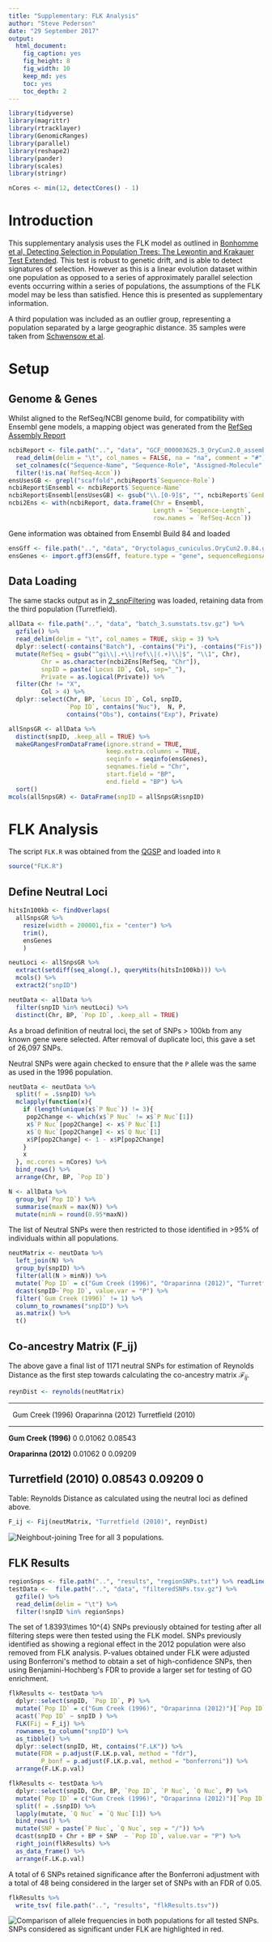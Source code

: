 ```yaml
---
title: "Supplementary: FLK Analysis"
author: "Steve Pederson"
date: "29 September 2017"
output: 
  html_document: 
    fig_caption: yes
    fig_height: 8
    fig_width: 10
    keep_md: yes
    toc: yes
    toc_depth: 2
---
```





```r
library(tidyverse)
library(magrittr)
library(rtracklayer)
library(GenomicRanges)
library(parallel)
library(reshape2)
library(pander)
library(scales)
library(stringr)
```


```r
nCores <- min(12, detectCores() - 1)
```

# Introduction

This supplementary analysis uses the FLK model as outlined in [Bonhomme et al, Detecting Selection in Population Trees: The Lewontin and Krakauer Test Extended](https://dx.doi.org/10.1534%2Fgenetics.110.117275).
This test is robust to genetic drift, and is able to detect signatures of selection.
However as this is a linear evolution dataset within one population as opposed to a series of approximately parallel selection events occurring within a series of populations, the assumptions of the FLK model may be less than satisfied.
Hence this is presented as supplementary information.

A third population was included as an outlier group, representing a population separated by a large geographic distance. 35 samples were taken from [Schwensow et al]( http://onlinelibrary.wiley.com/doi/10.1111/mec.14228/full).

# Setup

## Genome & Genes

Whilst aligned to the RefSeq/NCBI genome build, for compatibility with Ensembl gene models, a mapping object was generated from the [RefSeq Assembly Report](ftp://ftp.ncbi.nih.gov/genomes/refseq/vertebrate_mammalian/Oryctolagus_cuniculus/latest_assembly_versions/GCF_000003625.3_OryCun2.0/GCF_000003625.3_OryCun2.0_assembly_report.txt)


```r
ncbiReport <- file.path("..", "data", "GCF_000003625.3_OryCun2.0_assembly_report.txt") %>%
  read_delim(delim = "\t", col_names = FALSE, na = "na", comment = "#") %>%
  set_colnames(c("Sequence-Name", "Sequence-Role", "Assigned-Molecule", "Assigned-Molecule-Location/Type", "GenBank-Accn", "Relationship", "RefSeq-Accn", "Assembly-Unit", "Sequence-Length", "UCSC-style-name")) %>%
  filter(!is.na(`RefSeq-Accn`))
ensUsesGB <- grepl("scaffold",ncbiReport$`Sequence-Role`)
ncbiReport$Ensembl <- ncbiReport$`Sequence-Name`
ncbiReport$Ensembl[ensUsesGB] <- gsub("\\.[0-9]$", "", ncbiReport$`GenBank-Accn`[ensUsesGB])
ncbi2Ens <- with(ncbiReport, data.frame(Chr = Ensembl, 
                                        Length = `Sequence-Length`,
                                        row.names = `RefSeq-Accn`))
```

Gene information was obtained from Ensembl Build 84 and loaded 


```r
ensGff <- file.path("..", "data", "Oryctolagus_cuniculus.OryCun2.0.84.gff3.gz")
ensGenes <- import.gff3(ensGff, feature.type = "gene", sequenceRegionsAsSeqinfo = TRUE) 
```


## Data Loading

The same stacks output as in [2_snpFiltering](2_snpFiltering.md) was loaded, retaining data from the third population (Turretfield).


```r
allData <- file.path("..", "data", "batch_3.sumstats.tsv.gz") %>%
  gzfile() %>%
  read_delim(delim = "\t", col_names = TRUE, skip = 3) %>%
  dplyr::select(-contains("Batch"), -contains("Pi"), -contains("Fis")) %>%
  mutate(RefSeq = gsub("^gi\\|.+\\|ref\\|(.+)\\|$", "\\1", Chr),
         Chr = as.character(ncbi2Ens[RefSeq, "Chr"]),
         snpID = paste(`Locus ID`, Col, sep="_"),
         Private = as.logical(Private)) %>%
  filter(Chr != "X",
         Col > 4) %>%
  dplyr::select(Chr, BP, `Locus ID`, Col, snpID, 
                `Pop ID`, contains("Nuc"),  N, P, 
                contains("Obs"), contains("Exp"), Private)
```


```r
allSnpsGR <- allData %>%
  distinct(snpID, .keep_all = TRUE) %>%
  makeGRangesFromDataFrame(ignore.strand = TRUE,
                           keep.extra.columns = TRUE,
                           seqinfo = seqinfo(ensGenes), 
                           seqnames.field = "Chr", 
                           start.field = "BP", 
                           end.field = "BP") %>%
  sort()
mcols(allSnpsGR) <- DataFrame(snpID = allSnpsGR$snpID)
```


# FLK Analysis

The script `FLK.R` was obtained from the [QGSP]( https://qgsp.jouy.inra.fr/archives/FLK/FLK.R) and loaded into `R`


```r
source("FLK.R")
```


## Define Neutral Loci


```r
hitsIn100kb <- findOverlaps(
  allSnpsGR %>%
    resize(width = 200001,fix = "center") %>%
    trim(),
    ensGenes
    )
```


```r
neutLoci <- allSnpsGR %>%
  extract(setdiff(seq_along(.), queryHits(hitsIn100kb))) %>%
  mcols() %>%
  extract2("snpID")
```


```r
neutData <- allData %>%
  filter(snpID %in% neutLoci) %>%
  distinct(Chr, BP, `Pop ID`, .keep_all = TRUE)
```


As a broad definition of neutral loci, the set of SNPs > 100kb from any known gene were selected.
After removal of duplicate loci, this gave a set of 26,097 SNPs.

Neutral SNPs were again checked to ensure that the `P` allele was the same as used in the 1996 population.


```r
neutData <- neutData %>%
  split(f = .$snpID) %>%
  mclapply(function(x){
    if (length(unique(x$`P Nuc`)) != 3){
     pop2Change <- which(x$`P Nuc` != x$`P Nuc`[1])
     x$`P Nuc`[pop2Change] <- x$`P Nuc`[1]
     x$`Q Nuc`[pop2Change] <- x$`Q Nuc`[1]
     x$P[pop2Change] <- 1 - x$P[pop2Change] 
    }
    x
  }, mc.cores = nCores) %>%
  bind_rows() %>%
  arrange(Chr, BP, `Pop ID`)
```


```r
N <- allData %>% 
  group_by(`Pop ID`) %>% 
  summarise(maxN = max(N)) %>%
  mutate(minN = round(0.95*maxN))
```

The list of Neutral SNPs were then restricted to those identified in >95% of individuals within all populations.


```r
neutMatrix <- neutData %>%
  left_join(N) %>%
  group_by(snpID) %>%
  filter(all(N > minN)) %>%
  mutate(`Pop ID` = c("Gum Creek (1996)", "Oraparinna (2012)", "Turretfield (2010)")[`Pop ID`]) %>%
  dcast(snpID~`Pop ID`, value.var = "P") %>%
  filter(`Gum Creek (1996)` != 1) %>%
  column_to_rownames("snpID") %>%
  as.matrix() %>%
  t()
```



## Co-ancestry Matrix (F_ij)

The above gave a final list of 1171 neutral SNPs for estimation of Reynolds Distance as the first step towards calculating the co-ancestry matrix $\mathcal{F}_{ij}$.


```r
reynDist <- reynolds(neutMatrix)
```


------------------------------------------------------------------------------------
&nbsp;                     Gum Creek (1996)   Oraparinna (2012)   Turretfield (2010)
------------------------ ------------------ ------------------- --------------------
**Gum Creek (1996)**                      0             0.01062              0.08543

**Oraparinna (2012)**               0.01062                   0              0.09209

**Turretfield (2010)**              0.08543             0.09209                    0
------------------------------------------------------------------------------------

Table: Reynolds Distance as calculated using the neutral loci as defined above.



```r
F_ij <- Fij(neutMatrix, "Turretfield (2010)", reynDist)
```

![Neighbout-joining Tree for all 3 populations.](S1_FLK_files/figure-html/njTree-1.png)

## FLK Results


```r
regionSnps <- file.path("..", "results", "regionSNPs.txt") %>% readLines()
testData <-  file.path("..", "data", "filteredSNPs.tsv.gz") %>%
  gzfile() %>%
  read_delim(delim = "\t") %>%
  filter(!snpID %in% regionSnps)
```

The set of 1.8393\times 10^{4} SNPs previously obtained for testing after all filtering steps were then tested using the FLK model.
SNPs previously identified as showing a regional effect in the 2012 population were also removed from FLK analysis.
P-values obtained under FLK were adjusted using Bonferroni's method to obtain a set of high-confidence SNPs, then using Benjamini-Hochberg's FDR to provide a larger set for testing of GO enrichment.


```r
flkResults <- testData %>%
  dplyr::select(snpID, `Pop ID`, P) %>%
  mutate(`Pop ID` = c("Gum Creek (1996)", "Oraparinna (2012)")[`Pop ID`]) %>%
  acast(`Pop ID` ~ snpID ) %>%
  FLK(Fij = F_ij) %>%
  rownames_to_column("snpID") %>%
  as_tibble() %>%
  dplyr::select(snpID, Ht, contains("F.LK")) %>%
  mutate(FDR = p.adjust(F.LK.p.val, method = "fdr"),
         P_bonf = p.adjust(F.LK.p.val, method = "bonferroni")) %>%
  arrange(F.LK.p.val)
```


```r
flkResults <- testData %>%
  dplyr::select(snpID, Chr, BP, `Pop ID`, `P Nuc`, `Q Nuc`, P) %>%
  mutate(`Pop ID` = c("Gum Creek (1996)", "Oraparinna (2012)")[`Pop ID`]) %>%
  split(f = .$snpID) %>%
  lapply(mutate, `Q Nuc` = `Q Nuc`[1]) %>%
  bind_rows() %>%
  mutate(SNP = paste(`P Nuc`, `Q Nuc`, sep = "/")) %>%
  dcast(snpID + Chr + BP + SNP  ~ `Pop ID`, value.var = "P") %>%
  right_join(flkResults) %>%
  as_data_frame() %>%
  arrange(F.LK.p.val)
```


A total of 6 SNPs retained significance after the Bonferroni adjustment with a total of 48 being considered in the larger set of SNPs with an FDR of 0.05.


```r
flkResults %>%
  write_tsv( file.path("..", "results", "flkResults.tsv"))
```

![Comparison of allele frequencies in both populations for all tested SNPs. SNPs considered as significant under FLK are highlighted in red.](S1_FLK_files/figure-html/unnamed-chunk-21-1.png)


